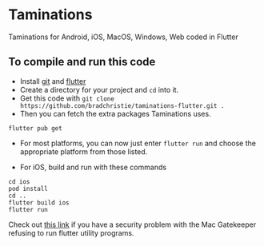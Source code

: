 # Taminations

Taminations for Android, iOS, MacOS, Windows, Web coded in Flutter

## To compile and run this code

- Install [git](https://git-scm.com/) and [flutter](https://flutter.dev/)
- Create a directory for your project and `cd` into it.
- Get this code with `git clone https://github.com/bradchristie/taminations-flutter.git .`
- Then you can fetch the extra packages Taminations uses.
```
flutter pub get
```

- For most platforms, you can now just enter `flutter run` and choose the
appropriate platform from those listed.

- For iOS, build and run with these commands
```
cd ios
pod install
cd ..
flutter build ios
flutter run
```
Check out [this link](https://cloud-trends.medium.com/how-to-fix-flutter-idevice-id-running-errors-in-mac-osx-catalina-7aa1f89f61aa)
if you have a security problem with the Mac Gatekeeper
refusing to run flutter utility programs.